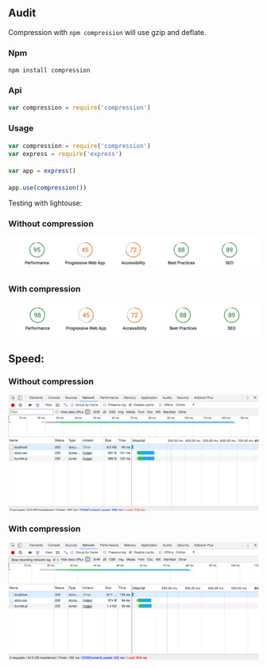 ## Audit
Compression with `npm compression` will use gzip and deflate.

### Npm
```
npm install compression
```

### Api
```Javascript
var compression = require('compression')
```

### Usage
```Javascript
var compression = require('compression')
var express = require('express')

var app = express()

app.use(compression())

```
Testing with lightouse:
### Without compression
![without compression](images/performance.png)
### With compression
![with compression](images/performance-with.png)

## Speed:
### Without compression
![network](images/networkwith.png)
### With compression
![network](images/network.png)
